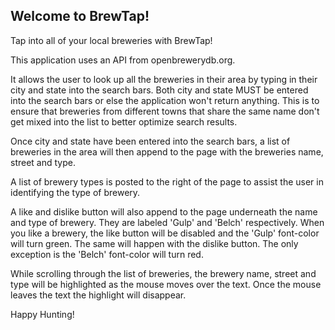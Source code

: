 ## Welcome to BrewTap!

Tap into all of your local breweries with BrewTap!

This application uses an API from openbrewerydb.org.

It allows the user to look up all the breweries in their area by typing in their city and state into the search bars.  Both city and state MUST be entered into the search bars or else the application won't return anything.  This is to ensure that breweries from different towns that share the same name don't get mixed into the list to better optimize search results.

Once city and state have been entered into the search bars, a list of breweries in the area will then append to the page with the breweries name, street and type.

A list of brewery types is posted to the right of the page to assist the user in identifying the type of brewery.

A like and dislike button will also append to the page underneath the name and type of brewery.  They are labeled 'Gulp' and 'Belch' respectively.  When you like a brewery, the like button will be disabled and the 'Gulp' font-color will turn green.  The same will happen with the dislike button.  The only exception is the 'Belch' font-color will turn red.

While scrolling through the list of breweries, the brewery name, street and type will be highlighted as the mouse moves over the text.  Once the mouse leaves the text the highlight will disappear.

Happy Hunting!